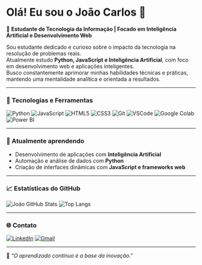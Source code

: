 # Olá! Eu sou o João Carlos 👋

🎯 **Estudante de Tecnologia da Informação | Focado em Inteligência Artificial e Desenvolvimento Web**

Sou estudante dedicado e curioso sobre o impacto da tecnologia na resolução de problemas reais.  
Atualmente estudo **Python, JavaScript e Inteligência Artificial**, com foco em desenvolvimento web e aplicações inteligentes.  
Busco constantemente aprimorar minhas habilidades técnicas e práticas, mantendo uma mentalidade analítica e orientada a resultados.

---

### 🚀 Tecnologias e Ferramentas

![Python](https://img.shields.io/badge/Python-3776AB?style=for-the-badge&logo=python&logoColor=white)
![JavaScript](https://img.shields.io/badge/JavaScript-F7DF1E?style=for-the-badge&logo=javascript&logoColor=black)
![HTML5](https://img.shields.io/badge/HTML5-E34F26?style=for-the-badge&logo=html5&logoColor=white)
![CSS3](https://img.shields.io/badge/CSS3-1572B6?style=for-the-badge&logo=css3&logoColor=white)
![Git](https://img.shields.io/badge/Git-F05033?style=for-the-badge&logo=git&logoColor=white)
![VSCode](https://img.shields.io/badge/VS%20Code-007ACC?style=for-the-badge&logo=visualstudiocode&logoColor=white)
![Google Colab](https://img.shields.io/badge/Google%20Colab-F9AB00?style=for-the-badge&logo=googlecolab&logoColor=white)
![Power BI](https://img.shields.io/badge/Power%20BI-F2C811?style=for-the-badge&logo=powerbi&logoColor=black)

---

### 🧠 Atualmente aprendendo

- Desenvolvimento de aplicações com **Inteligência Artificial**
- Automação e análise de dados com **Python**
- Criação de interfaces dinâmicas com **JavaScript e frameworks web**

---

### 📈 Estatísticas do GitHub

![João GitHub Stats](https://github-readme-stats.vercel.app/api?username=joaocarloscodes&show_icons=true&theme=tokyonight)
![Top Langs](https://github-readme-stats.vercel.app/api/top-langs/?username=joaocarloscodes&layout=compact&theme=tokyonight)

---

### 🌐 Contato

[![LinkedIn](https://img.shields.io/badge/LinkedIn-0A66C2?style=for-the-badge&logo=linkedin&logoColor=white)](https://www.linkedin.com/in/joaocarloscodes)
[![Gmail](https://img.shields.io/badge/Gmail-EA4335?style=for-the-badge&logo=gmail&logoColor=white)](mailto:joaocarloscodes@gmail.com)

---

📌 *“O aprendizado contínuo é a base da inovação.”*
